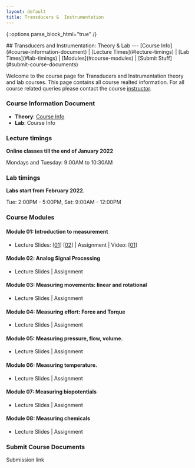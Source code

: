 ```yaml
---
layout: default
title: Transducers &  Instrumentation
---
```

{::options parse_block_html="true" /}
<div class="well">
## Transducers and Instrumentation: Theory & Lab
---
[Course Info](#course-information-document) |
[Lecture Times](#lecture-timings) |
[Lab Times](#lab-timings) |
[Modules](#course-modules) |
[Submit Stuff](#submit-course-documents)

Welcome to the course page for Transducers and Instrumentation theory and lab courses. This page contains all course realted information. For all course related queries please contact the course [instructor](mailto:siva82kb@cmcvellore.ac.in).

### Course Information Document
- **Theory**: [Course Info](https://github.com/siva82kb/teaching/raw/master/transducers_and_instrumentation/info/course_info.pdf) 
- **Lab**: Course Info

### Lecture timings
**Online classes till the end of January 2022**

Mondays and Tuesday: 9:00AM to 10:30AM

### Lab timings
**Labs start from February 2022.**

Tue: 2:00PM - 5:00PM, Sat: 9:00AM - 12:00PM

### Course Modules
#### Module 01: Introduction to measurement
- Lecture Slides: [[01](https://github.com/siva82kb/teaching/raw/master/transducers_and_instrumentation/lectures/module01-01.pdf)] [[02](https://github.com/siva82kb/teaching/raw/master/transducers_and_instrumentation/lectures/module01-02.pdf)] | 
 Assignment | 
 Video: [[01](https://youtu.be/99bOpjIB8sw)]

#### Module 02: Analog Signal Processing
- Lecture Slides | 
  Assignment

#### Module 03: Measuring movements: linear and rotational
- Lecture Slides |
  Assignment

#### Module 04: Measuring effort: Force and Torque
- Lecture Slides | 
  Assignment

#### Module 05: Measuring pressure, flow, volume.
- Lecture Slides | 
  Assignment

#### Module 06: Measuring temperature.
- Lecture Slides | 
  Assignment

#### Module 07: Measuring biopotentials
- Lecture Slides | 
  Assignment

#### Module 08: Measuring chemicals
- Lecture Slides | 
  Assignment


### Submit Course Documents
Submission link

</div>
